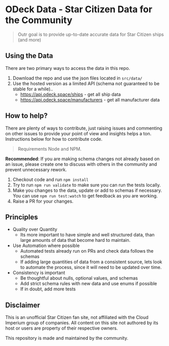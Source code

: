 # ODeck Data - Star Citizen Data for the Community

> Outr goal is to provide up-to-date accurate data for Star Citizen ships (and more)

## Using the Data

There are two primary ways to access the data in this repo.

1. Download the repo and use the json files located in `src/data/`
2. Use the hosted version as a limited API (schema not guaranteed to be stable for a while)..
    - https://api.odeck.space/ships - get all ship data
    - https://api.odeck.space/manufacturers - get all manufacturer data


## How to help?

There are plenty of ways to contribute, just raising issues and commenting on other issues to provide your point of view and insights helps a ton. Instructions below for how to contribute code.

> Requirements Node and NPM.

**Recommended**: If you are making schema changes not already based on an issue, please create one to discuss with others in the community and prevent unnecessary rework.

1. Checkout code and run `npm install`
2. Try to run `npm run validate` to make sure you can run the tests locally.
3. Make you changes to the data, update or add to schemas if necessary. You can use `npm run test:watch` to get feedback as you are working.
4. Raise a PR for your changes.


## Principles

- Quality over Quantity
    - Its more important to have simple and well structured data, than large amounts of data that become hard to maintain.
- Use Automation where possible
    - Automated tests already run on PRs and check data follows the schemas
    - If adding large quantities of data from a consistent source, lets look to automate the process, since it will need to be updated over time.
- Consistency is important
    - Be thoughtful about nulls, optional values, and schemas
    - Add strict schema rules with new data and use enums if possible
    - If in doubt, add more tests

## Disclaimer

This is an unofficial Star Citizen fan site, not affiliated with the Cloud Imperium group of companies. All content on this site not authored by its host or users are property of their respective owners.

This repository is made and maintained by the community.